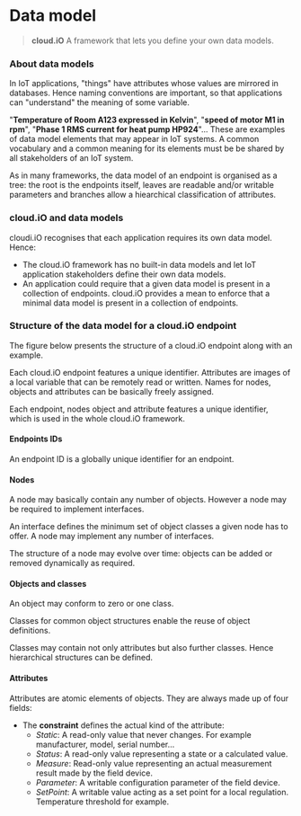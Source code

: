 # Data model #

> **cloud.iO** A framework that lets you define your own data models.  

### About data models ###

In IoT applications, "things" have attributes whose values are mirrored in databases. Hence naming conventions are important, so that applications can "understand" the meaning of some variable.

"**Temperature of Room A123 expressed in Kelvin**", "**speed of motor M1 in rpm**", "**Phase 1 RMS current for heat pump HP924**"... These are examples of data model elements that may appear in IoT systems. A common vocabulary and a common meaning for its elements must be be shared by all stakeholders of an IoT system.

As in many frameworks, the data model of an endpoint is organised as a tree: the root is the endpoints itself, leaves are readable and/or writable parameters and branches allow a hiearchical classification of attributes.

### cloud.iO and data models ###

cloudi.iO recognises that each application requires its own data model. Hence:

- The cloud.iO framework has no built-in data models and let IoT application stakeholders define their own data models.
- An application could require that a given data model is present in a collection of endpoints. cloud.iO provides a mean to enforce that a minimal data model is present in a collection of endpoints.

### Structure of the data model for a cloud.iO endpoint  ###

The figure below presents the structure of a cloud.iO endpoint along with an example.

Each cloud.iO endpoint features a unique identifier. Attributes are images of a local variable that can be remotely read or written. Names for nodes, objects and attributes can be basically freely assigned.

Each endpoint, nodes object and attribute features a unique identifier, which is used in the whole cloud.iO framework. 

#### Endpoints IDs ####

An endpoint ID is a globally unique identifier for an endpoint.

#### Nodes ####

A node may basically contain any number of objects. However a node may be required to implement interfaces.

An interface defines the minimum set of object classes a given node has to offer. A node may implement any number of interfaces.

The structure of a node may evolve over time: objects can be added or removed dynamically as required.

#### Objects and classes ####

An object may conform to zero or one class.

Classes for common object structures enable the reuse of object definitions.

Classes may contain not only attributes but also further classes. Hence hierarchical structures can be defined. 

#### Attributes ####

Attributes are atomic elements of objects. They are always made up of four fields:

- The **constraint** defines the actual kind of the attribute:
	- *Static*: A read-only value that never changes. For example manufacturer, model, serial number…
	- *Status*: A read-only value representing a state or a calculated value.
	- *Measure*: Read-only value representing an actual measurement result made by the field device.
	- *Parameter*: A writable configuration parameter of the field device.
	- *SetPoint*: A writable value acting as a set point for a local regulation. Temperature threshold for example.




